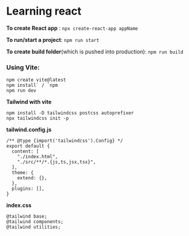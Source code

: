 # Learning react
**To create React app** : `npx create-react-app appName`

**To run/start a project**: `npm run start`

**To create build folder**(which is pushed into production): 
`npm run build`

### Using Vite: 
```
npm create vite@latest
npm install` / `npm 
npm run dev
```

**Tailwind with vite**
```
npm install -D tailwindcss postcss autoprefixer
npx tailwindcss init -p
```

**tailwind.config.js**
```
/** @type {import('tailwindcss').Config} */
export default {
  content: [
    "./index.html",
    "./src/**/*.{js,ts,jsx,tsx}",
  ],
  theme: {
    extend: {},
  },
  plugins: [],
}
```

**index.css**

```
@tailwind base;
@tailwind components;
@tailwind utilities;
```